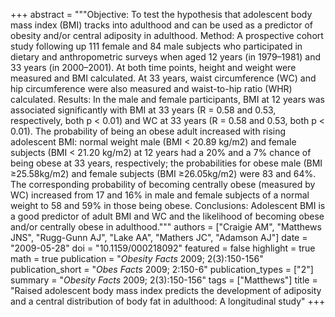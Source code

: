 +++
abstract = """Objective: To test the hypothesis that adolescent body mass index (BMI) tracks into adulthood and can be used as a predictor of obesity and/or central adiposity in adulthood. Method: A prospective cohort study following up 111 female and 84 male subjects who participated in dietary and anthropometric surveys when aged 12 years (in 1979–1981) and 33 years (in 2000–2001). At both time points, height and weight were measured and BMI calculated. At 33 years, waist circumference (WC) and hip circumference were also measured and waist-to-hip ratio (WHR) calculated. Results: In the male and female participants, BMI at 12 years was associated significantly with BMI at 33 years (R = 0.58 and 0.53, respectively, both p < 0.01) and WC at 33 years (R = 0.58 and 0.53, both p < 0.01). The probability of being an obese adult increased with rising adolescent BMI: normal weight male (BMI < 20.89 kg/m2) and female subjects (BMI < 21.20 kg/m2) at 12 years had a 20% and a 7% chance of being obese at 33 years, respectively; the probabilities for obese male (BMI ≥25.58kg/m2) and female subjects (BMI ≥26.05kg/m2) were 83 and 64%. The corresponding probability of becoming centrally obese (measured by WC) increased from 17 and 16% in male and female subjects of a normal weight to 58 and 59% in those being obese. Conclusions: Adolescent BMI is a good predictor of adult BMI and WC and the likelihood of becoming obese and/or centrally obese in adulthood."""
authors = ["Craigie AM", "Matthews JNS", "Rugg-Gunn AJ", "Lake AA", "Mathers JC", "Adamson AJ"]
date = "2009-05-28"
doi = "10.1159/000218092"
featured = false
highlight = true
math = true
publication = "*Obesity Facts* 2009; 2(3):150-156"
publication_short = "*Obes Facts* 2009; 2:150-6"
publication_types = ["2"]
summary = "*Obesity Facts* 2009; 2(3):150-156"
tags = ["Matthews"]
title = "Raised adolescent body mass index predicts the development of adiposity and a central distribution of body fat in adulthood: A longitudinal study"
+++
